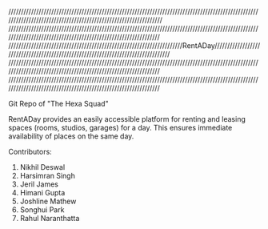 ////////////////////////////////////////////////////////////////////////////////////////////////////////////////////////////////////////////////////////////////
///////////////////////////////////////////////////////////////////////////////////////////////////////////////////////////////////////////////////////////////
/////////////////////////////////////////////////////////////////////RentADay//////////////////////////////////////////////////////////////////////////////////
///////////////////////////////////////////////////////////////////////////////////////////////////////////////////////////////////////////////////////////////
///////////////////////////////////////////////////////////////////////////////////////////////////////////////////////////////////////////////////////////////


Git Repo of "The Hexa Squad"

RentADay provides an easily accessible platform for renting and leasing spaces (rooms, studios, garages) for a day. This ensures immediate availability of places on the same day.

Contributors:

1) Nikhil Deswal
2) Harsimran Singh
3) Jeril James
4) Himani Gupta
5) Joshline Mathew
6) Songhui Park
7) Rahul Naranthatta


